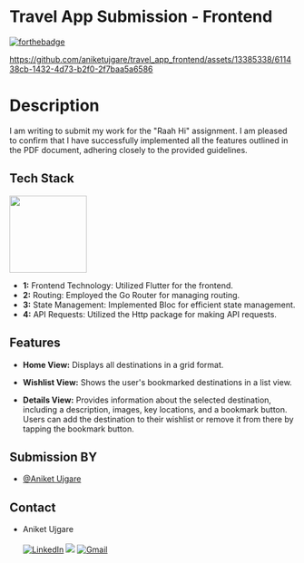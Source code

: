 
# Travel App Submission - Frontend


[![forthebadge](https://forthebadge.com/images/badges/built-with-love.svg)](https://forthebadge.com)

https://github.com/aniketujgare/travel_app_frontend/assets/13385338/611438cb-1432-4d73-b2f0-2f7baa5a6586

# Description
I am writing to submit my work for the "Raah Hi" assignment. I am pleased to confirm that I have successfully implemented all the features outlined in the PDF document, adhering closely to the provided guidelines.






## Tech Stack


[<img style="width: 136px;" src="https://img.shields.io/badge/Flutter-%2302569B.svg?style=for-the-badge&logo=Flutter&logoColor=white"/>](https://flutter.dev/) 

- **1:** Frontend Technology: Utilized Flutter for the frontend.
- **2:** Routing: Employed the Go Router for managing routing.
- **3:** State Management: Implemented Bloc for efficient state management.
- **4:** API Requests: Utilized the Http package for making API requests.




## Features

- **Home View:** Displays all destinations in a grid format.

- **Wishlist View:** Shows the user's bookmarked destinations in a list view.

- **Details View:** Provides information about the selected destination, including a description, images, key locations, and a bookmark button. Users can add the destination to their wishlist or remove it from there by tapping the bookmark button.


## Submission BY

- [@Aniket Ujgare](https://github.com/aniketujgare)


## Contact
- Aniket Ujgare <br> <br>
<a  href="https://www.linkedin.com/in/aniket-ujgare-759666212/" target="_blank"><img alt="LinkedIn" src="https://img.shields.io/badge/linkedin%20-%230077B5.svg?&style=for-the-badge&logo=linkedin&logoColor=white" /></a>
<a href="https://twitter.com/UjgareAniket" target="_blank"><img src="https://img.shields.io/badge/twitter-%2300acee.svg?&style=for-the-badge&logo=twitter&logoColor=white&alt=twitter" /></a>
<a href="mailto:aniketujgare@gmail.com"><img  alt="Gmail" src="https://img.shields.io/badge/Gmail-D14836?style=for-the-badge&logo=gmail&logoColor=white" />

